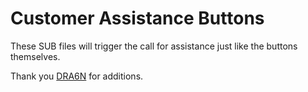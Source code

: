 # Customer Assistance Buttons

These SUB files will trigger the call for assistance just like the buttons themselves.

Thank you [DRA6N](https://github.com/DRA6N/SubGhz_Cust_Serv) for additions.

